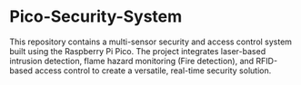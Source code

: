 # Pico-Security-System
This repository contains a multi-sensor security and access control system built using the Raspberry Pi Pico. The project integrates laser-based intrusion detection, flame hazard monitoring (Fire detection), and RFID-based access control to create a versatile, real-time security solution.
